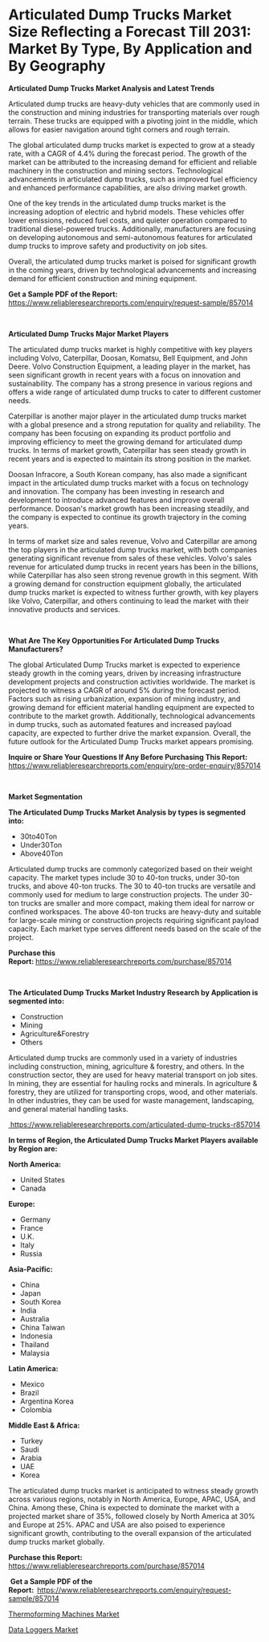 <p><h1>Articulated Dump Trucks Market Size Reflecting a Forecast Till 2031: Market By Type, By Application and By Geography</h1></p><p><strong>Articulated Dump Trucks Market Analysis and Latest Trends</strong></p>
<p><p>Articulated dump trucks are heavy-duty vehicles that are commonly used in the construction and mining industries for transporting materials over rough terrain. These trucks are equipped with a pivoting joint in the middle, which allows for easier navigation around tight corners and rough terrain.</p><p>The global articulated dump trucks market is expected to grow at a steady rate, with a CAGR of 4.4% during the forecast period. The growth of the market can be attributed to the increasing demand for efficient and reliable machinery in the construction and mining sectors. Technological advancements in articulated dump trucks, such as improved fuel efficiency and enhanced performance capabilities, are also driving market growth.</p><p>One of the key trends in the articulated dump trucks market is the increasing adoption of electric and hybrid models. These vehicles offer lower emissions, reduced fuel costs, and quieter operation compared to traditional diesel-powered trucks. Additionally, manufacturers are focusing on developing autonomous and semi-autonomous features for articulated dump trucks to improve safety and productivity on job sites.</p><p>Overall, the articulated dump trucks market is poised for significant growth in the coming years, driven by technological advancements and increasing demand for efficient construction and mining equipment.</p></p>
<p><strong>Get a Sample PDF of the Report:&nbsp;</strong> <a href="https://www.reliableresearchreports.com/enquiry/request-sample/857014">https://www.reliableresearchreports.com/enquiry/request-sample/857014</a></p>
<p>&nbsp;</p>
<p><strong>Articulated Dump Trucks Major Market Players</strong></p>
<p><p>The articulated dump trucks market is highly competitive with key players including Volvo, Caterpillar, Doosan, Komatsu, Bell Equipment, and John Deere. Volvo Construction Equipment, a leading player in the market, has seen significant growth in recent years with a focus on innovation and sustainability. The company has a strong presence in various regions and offers a wide range of articulated dump trucks to cater to different customer needs.</p><p>Caterpillar is another major player in the articulated dump trucks market with a global presence and a strong reputation for quality and reliability. The company has been focusing on expanding its product portfolio and improving efficiency to meet the growing demand for articulated dump trucks. In terms of market growth, Caterpillar has seen steady growth in recent years and is expected to maintain its strong position in the market.</p><p>Doosan Infracore, a South Korean company, has also made a significant impact in the articulated dump trucks market with a focus on technology and innovation. The company has been investing in research and development to introduce advanced features and improve overall performance. Doosan's market growth has been increasing steadily, and the company is expected to continue its growth trajectory in the coming years.</p><p>In terms of market size and sales revenue, Volvo and Caterpillar are among the top players in the articulated dump trucks market, with both companies generating significant revenue from sales of these vehicles. Volvo's sales revenue for articulated dump trucks in recent years has been in the billions, while Caterpillar has also seen strong revenue growth in this segment. With a growing demand for construction equipment globally, the articulated dump trucks market is expected to witness further growth, with key players like Volvo, Caterpillar, and others continuing to lead the market with their innovative products and services.</p></p>
<p>&nbsp;</p>
<p><strong>What Are The Key Opportunities For Articulated Dump Trucks Manufacturers?</strong></p>
<p><p>The global Articulated Dump Trucks market is expected to experience steady growth in the coming years, driven by increasing infrastructure development projects and construction activities worldwide. The market is projected to witness a CAGR of around 5% during the forecast period. Factors such as rising urbanization, expansion of mining industry, and growing demand for efficient material handling equipment are expected to contribute to the market growth. Additionally, technological advancements in dump trucks, such as automated features and increased payload capacity, are expected to further drive the market expansion. Overall, the future outlook for the Articulated Dump Trucks market appears promising.</p></p>
<p><strong>Inquire or Share Your Questions If Any Before Purchasing This Report:</strong> <a href="https://www.reliableresearchreports.com/enquiry/pre-order-enquiry/857014">https://www.reliableresearchreports.com/enquiry/pre-order-enquiry/857014</a></p>
<p>&nbsp;</p>
<p><strong>Market Segmentation</strong></p>
<p><strong>The Articulated Dump Trucks Market Analysis by types is segmented into:</strong></p>
<p><ul><li>30to40Ton</li><li>Under30Ton</li><li>Above40Ton</li></ul></p>
<p><p>Articulated dump trucks are commonly categorized based on their weight capacity. The market types include 30 to 40-ton trucks, under 30-ton trucks, and above 40-ton trucks. The 30 to 40-ton trucks are versatile and commonly used for medium to large construction projects. The under 30-ton trucks are smaller and more compact, making them ideal for narrow or confined workspaces. The above 40-ton trucks are heavy-duty and suitable for large-scale mining or construction projects requiring significant payload capacity. Each market type serves different needs based on the scale of the project.</p></p>
<p><strong>Purchase this Report:&nbsp;</strong><a href="https://www.reliableresearchreports.com/purchase/857014">https://www.reliableresearchreports.com/purchase/857014</a></p>
<p>&nbsp;</p>
<p><strong>The Articulated Dump Trucks Market Industry Research by Application is segmented into:</strong></p>
<p><ul><li>Construction</li><li>Mining</li><li>Agriculture&Forestry</li><li>Others</li></ul></p>
<p><p>Articulated dump trucks are commonly used in a variety of industries including construction, mining, agriculture & forestry, and others. In the construction sector, they are used for heavy material transport on job sites. In mining, they are essential for hauling rocks and minerals. In agriculture & forestry, they are utilized for transporting crops, wood, and other materials. In other industries, they can be used for waste management, landscaping, and general material handling tasks.</p></p>
<p><a href="https://www.reliableresearchreports.com/articulated-dump-trucks-r857014">&nbsp;https://www.reliableresearchreports.com/articulated-dump-trucks-r857014</a></p>
<p><strong>In terms of Region, the Articulated Dump Trucks Market Players available by Region are:</strong></p>
<p>
    <p> <strong> North America: </strong>
        <ul>
            <li>United States</li>
            <li>Canada</li>
        </ul>
        </p> 
    <p> <strong> Europe: </strong>
        <ul>
            <li>Germany</li>
            <li>France</li>
            <li>U.K.</li>
            <li>Italy</li>
            <li>Russia</li>
        </ul>
        </p> 
    <p> <strong> Asia-Pacific: </strong>
        <ul>
            <li>China</li>
            <li>Japan</li>
            <li>South Korea</li>
            <li>India</li>
            <li>Australia</li>
            <li>China Taiwan</li>
            <li>Indonesia</li>
            <li>Thailand</li>
            <li>Malaysia</li>
        </ul>
        </p> 
    <p> <strong> Latin America: </strong>
        <ul>
            <li>Mexico</li>
            <li>Brazil</li>
            <li>Argentina Korea</li>
            <li>Colombia</li>
        </ul>
        </p> 
    <p> <strong> Middle East & Africa: </strong>
        <ul>
            <li>Turkey</li>
            <li>Saudi</li>
            <li>Arabia</li>
            <li>UAE</li>
            <li>Korea</li>
        </ul>
    </p>
    </p>
<p><p>The articulated dump trucks market is anticipated to witness steady growth across various regions, notably in North America, Europe, APAC, USA, and China. Among these, China is expected to dominate the market with a projected market share of 35%, followed closely by North America at 30% and Europe at 25%. APAC and USA are also poised to experience significant growth, contributing to the overall expansion of the articulated dump trucks market globally.</p></p>
<p><strong>Purchase this Report: </strong><a href="https://www.reliableresearchreports.com/purchase/857014">https://www.reliableresearchreports.com/purchase/857014</a></p>
<p>&nbsp;<strong>Get a Sample PDF of the Report:&nbsp;&nbsp;</strong><a href="https://www.reliableresearchreports.com/enquiry/request-sample/857014">https://www.reliableresearchreports.com/enquiry/request-sample/857014</a></p>
<p><strong></strong></p>
<p><p><a href="https://github.com/hzxpgedq27/Market-Research-Report-List-1/blob/main/thermoforming-machines-market.md">Thermoforming Machines Market</a></p><p><a href="https://github.com/mdinislamsheik/Market-Research-Report-List-1/blob/main/data-loggers-market.md">Data Loggers Market</a></p></p>